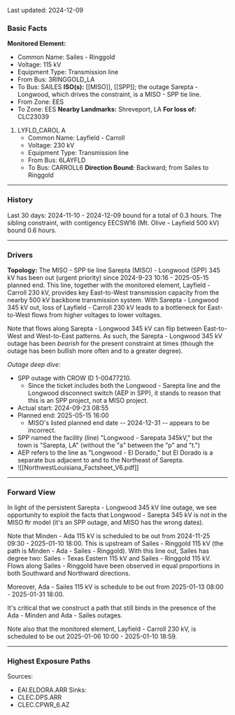 Last updated: 2024-12-09
### Basic Facts
**Monitored Element:**
- Common Name: Sailes - Ringgold
- Voltage: 115 kV
- Equipment Type: Transmission line
- From Bus: 3RINGGOLD_LA
- To Bus: SAILES
**ISO(s):** [[MISO]], [[SPP]]; the outage Sarepta - Longwood, which drives the constraint, is a MISO - SPP tie line.
- From Zone: EES
- To Zone: EES
**Nearby Landmarks:** Shreveport, LA
**For loss of:** CLC23039
1. LYFLD_CAROL A
    - Common Name: Layfield - Carroll
    - Voltage: 230 kV
	- Equipment Type: Transmission line
    - From Bus: 6LAYFLD
    - To Bus: CARROLL6
**Direction Bound:** Backward; from Sailes to Ringgold
---
### History
Last 30 days: 2024-11-10 - 2024-12-09 bound for a total of 0.3 hours. The sibling constraint, with contigency EECSW16 (Mt. Olive - Layfield 500 kV) bound 0.6 hours.

---
### Drivers
**Topology:**
The MISO - SPP tie line Sarepta (MISO) - Longwood (SPP) 345 kV has been out (urgent priority) since 2024-9-23 10:16 - 2025-05-15 planned end. This line, together with the monitored element, Layfield - Carroll 230 kV, provides key East-to-West transmission capacity from the nearby 500 kV backbone transmission system. With Sarepta - Longwood 345 kV out, loss of Layfield - Carroll 230 kV leads to a bottleneck for East-to-West flows from higher voltages to lower voltages.

Note that flows along Sarepta - Longwood 345 kV can flip between East-to-West and West-to-East patterns. As such, the Sarepta - Longwood 345 kV outage has been *bearish* for the present constraint at times (though the outage has been bullish more often and to a greater degree).

*Outage deep dive:*
- SPP outage with CROW ID 1-00477210.
	- Since the ticket includes both the Longwood - Sarepta line and the Longwood disconnect switch (AEP in SPP), it stands to reason that this is an SPP project, not a MISO project.
- Actual start: 2024-09-23 08:55
- Planned end: 2025-05-15 16:00
	- MISO's listed planned end date -- 2024-12-31 -- appears to be incorrect.
- SPP named the facility (line) "Longwood - Sarepata 345kV," but the town is "Sarepta, LA" (without the "a" between the "p" and "t.")
- AEP refers to the line as "Longwood - El Dorado," but El Dorado is a separate bus adjacent to and to the Northeast of Sarepta.
- ![[NorthwestLouisiana_Factsheet_V6.pdf]]
---
### Forward View
In light of the persistent Sarepta - Longwood 345 kV line outage, we see opportunity to exploit the facts that Longwood - Sarepta 345 kV is not in the MISO ftr model (it's an SPP outage, and MISO has the wrong dates).

Note that Minden - Ada 115 kV is scheduled to be out from 2024-11-25 09:30 - 2025-01-10 18:00. This is upstream of Sailes - Ringgold 115 kV (the path is Minden - Ada - Sailes - Ringgold). With this line out, Sailes has degree two: Sailes - Texas Eastern 115 kV and Sailes - Ringgold 115 kV. Flows along Sailes - Ringgold have been observed in equal proportions in both Southward and Northward directions.

Moreover, Ada - Sailes 115 kV is schedule to be out from 2025-01-13 08:00 - 2025-01-31 18:00.

It's critical that we construct a path that still binds in the presence of the Ada - Minden and Ada - Sailes outages.

Note also that the monitored element, Layfield - Carroll 230 kV, is scheduled to be out 2025-01-06 10:00 - 2025-01-10 18:59.

---
### Highest Exposure Paths
Sources:
- EAI.ELDORA.ARR
Sinks:
- CLEC.DPS.ARR
- CLEC.CPWR_6.AZ